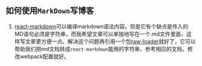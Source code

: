 ## 如何使用`MarkDown`写博客
1. [react-markdown](https://github.com/rexxars/react-markdown)可以编译markdown语法内容。但是它有个缺点是传入的MD语句必须是字符串，而我希望文章可以单独地写在一个.md文件里面，这样写文章更方便一点。解决这个问题再引用一个包[raw-loader](https://github.com/webpack-contrib/raw-loader)就好了，它可以帮助我们把md文档转成`react-markdown`能用的字符串，参考相应的文档，修改webpack配置就好。
